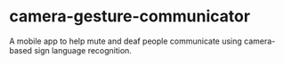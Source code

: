 # camera-gesture-communicator
A mobile app to help mute and deaf people communicate using camera-based sign language recognition.
